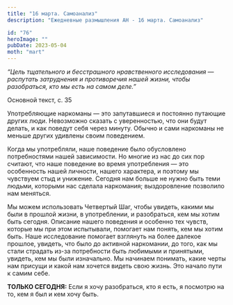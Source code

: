 ```yaml
---
title: "16 марта. Самоанализ"
description: "Ежедневные размышления АН - 16 марта. Самоанализ"

id: "76"
heroImage: ""
pubDate: 2023-05-04
moth: "mart"
---
```


_“Цель тщательного и бесстрашного нравственного исследования — распутать
затруднения и противоречия нашей жизни, чтобы разобраться, кто мы есть на
самом деле.”_

Основной текст, с. 35

Употребляющие наркоманы — это запутавшиеся и постоянно путающие других люди.
Невозможно сказать с уверенностью, что они будут делать, и как поведут себя
через минуту. Обычно и сами наркоманы не меньше других удивлены своим
поведением.

Когда мы употребляли, наше поведение было обусловлено потребностями нашей
зависимости. Но многие из нас до сих пор считают, что наше поведение во время
употребления — это особенность нашей личности, нашего характера, и поэтому мы
чувствуем стыд и унижение. Сегодня нам больше не нужно быть теми людьми,
которыми нас сделала наркомания; выздоровление позволило нам меняться.

Мы можем использовать Четвертый Шаг, чтобы увидеть, какими мы были в прошлой
жизни, в употреблении, и разобраться, кем мы хотим быть сегодня. Описание
нашего поведения и особенно тех чувств, которые мы при этом испытывали,
помогает нам понять, кем мы хотим быть. Наше исследование помогает взглянуть
на более далекое прошлое, увидеть, что было до активной наркомании, до того,
как мы стали страдать из-за потребности быть любимыми и принятыми, увидеть,
кем мы были изначально. Мы начинаем понимать, какие черты нам присущи и какой
нам хочется видеть свою жизнь. Это начало пути к самим себе.

**ТОЛЬКО СЕГОДНЯ:** Если я хочу разобраться, кто я есть, я посмотрю на то, кем
я был и кем хочу быть.
